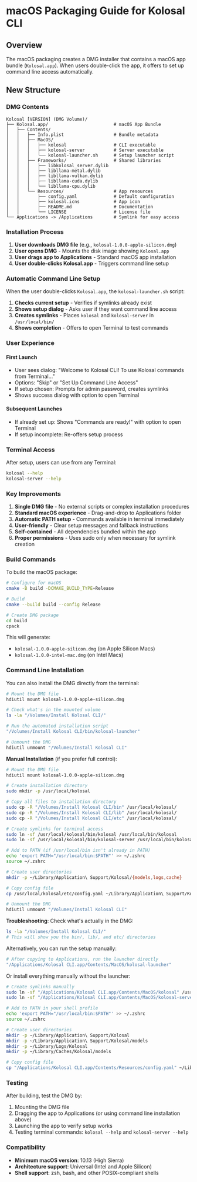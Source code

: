 # macOS Packaging Guide for Kolosal CLI

## Overview
The macOS packaging creates a DMG installer that contains a macOS app bundle (`Kolosal.app`). When users double-click the app, it offers to set up command line access automatically.

## New Structure

### DMG Contents
```
Kolosal [VERSION] (DMG Volume)/
├── Kolosal.app/                         # macOS App Bundle
│   ├── Contents/
│   │   ├── Info.plist                   # Bundle metadata
│   │   ├── MacOS/
│   │   │   ├── kolosal                  # CLI executable
│   │   │   ├── kolosal-server           # Server executable
│   │   │   └── kolosal-launcher.sh      # Setup launcher script
│   │   ├── Frameworks/                  # Shared libraries
│   │   │   ├── libkolosal_server.dylib
│   │   │   ├── libllama-metal.dylib
│   │   │   ├── libllama-vulkan.dylib
│   │   │   ├── libllama-cuda.dylib
│   │   │   └── libllama-cpu.dylib
│   │   └── Resources/                   # App resources
│   │       ├── config.yaml              # Default configuration
│   │       ├── kolosal.icns             # App icon
│   │       ├── README.md                # Documentation
│   │       └── LICENSE                  # License file
└── Applications -> /Applications        # Symlink for easy access
```

### Installation Process

1. **User downloads DMG file** (e.g., `kolosal-1.0.0-apple-silicon.dmg`)
2. **User opens DMG** - Mounts the disk image showing `Kolosal.app`
3. **User drags app to Applications** - Standard macOS app installation
4. **User double-clicks Kolosal.app** - Triggers command line setup

### Automatic Command Line Setup

When the user double-clicks `Kolosal.app`, the `kolosal-launcher.sh` script:

1. **Checks current setup** - Verifies if symlinks already exist
2. **Shows setup dialog** - Asks user if they want command line access
3. **Creates symlinks** - Places `kolosal` and `kolosal-server` in `/usr/local/bin/`
4. **Shows completion** - Offers to open Terminal to test commands

### User Experience

#### First Launch
- User sees dialog: "Welcome to Kolosal CLI! To use Kolosal commands from Terminal..."
- Options: "Skip" or "Set Up Command Line Access"
- If setup chosen: Prompts for admin password, creates symlinks
- Shows success dialog with option to open Terminal

#### Subsequent Launches
- If already set up: Shows "Commands are ready!" with option to open Terminal
- If setup incomplete: Re-offers setup process

### Terminal Access

After setup, users can use from any Terminal:
```bash
kolosal --help
kolosal-server --help
```

### Key Improvements

1. **Single DMG file** - No external scripts or complex installation procedures
2. **Standard macOS experience** - Drag-and-drop to Applications folder
3. **Automatic PATH setup** - Commands available in terminal immediately
4. **User-friendly** - Clear setup messages and fallback instructions
5. **Self-contained** - All dependencies bundled within the app
6. **Proper permissions** - Uses sudo only when necessary for symlink creation

### Build Commands

To build the macOS package:
```bash
# Configure for macOS
cmake -B build -DCMAKE_BUILD_TYPE=Release

# Build
cmake --build build --config Release

# Create DMG package
cd build
cpack
```

This will generate:
- `kolosal-1.0.0-apple-silicon.dmg` (on Apple Silicon Macs)
- `kolosal-1.0.0-intel-mac.dmg` (on Intel Macs)

### Command Line Installation

You can also install the DMG directly from the terminal:

```bash
# Mount the DMG file
hdiutil mount kolosal-1.0.0-apple-silicon.dmg

# Check what's in the mounted volume
ls -la "/Volumes/Install Kolosal CLI/"

# Run the automated installation script
"/Volumes/Install Kolosal CLI/bin/kolosal-launcher"

# Unmount the DMG
hdiutil unmount "/Volumes/Install Kolosal CLI"
```

**Manual Installation** (if you prefer full control):

```bash
# Mount the DMG file
hdiutil mount kolosal-1.0.0-apple-silicon.dmg

# Create installation directory
sudo mkdir -p /usr/local/kolosal

# Copy all files to installation directory
sudo cp -R "/Volumes/Install Kolosal CLI/bin" /usr/local/kolosal/
sudo cp -R "/Volumes/Install Kolosal CLI/lib" /usr/local/kolosal/
sudo cp -R "/Volumes/Install Kolosal CLI/etc" /usr/local/kolosal/

# Create symlinks for terminal access
sudo ln -sf /usr/local/kolosal/bin/kolosal /usr/local/bin/kolosal
sudo ln -sf /usr/local/kolosal/bin/kolosal-server /usr/local/bin/kolosal-server

# Add to PATH (if /usr/local/bin isn't already in PATH)
echo 'export PATH="/usr/local/bin:$PATH"' >> ~/.zshrc
source ~/.zshrc

# Create user directories
mkdir -p ~/Library/Application\ Support/Kolosal/{models,logs,cache}

# Copy config file
cp /usr/local/kolosal/etc/config.yaml ~/Library/Application\ Support/Kolosal/

# Unmount the DMG
hdiutil unmount "/Volumes/Install Kolosal CLI"
```

**Troubleshooting**: Check what's actually in the DMG:
```bash
ls -la "/Volumes/Install Kolosal CLI/"
# This will show you the bin/, lib/, and etc/ directories
```

Alternatively, you can run the setup manually:

```bash
# After copying to Applications, run the launcher directly
"/Applications/Kolosal CLI.app/Contents/MacOS/kolosal-launcher"
```

Or install everything manually without the launcher:

```bash
# Create symlinks manually
sudo ln -sf "/Applications/Kolosal CLI.app/Contents/MacOS/kolosal" /usr/local/bin/kolosal
sudo ln -sf "/Applications/Kolosal CLI.app/Contents/MacOS/kolosal-server" /usr/local/bin/kolosal-server

# Add to PATH in your shell profile
echo 'export PATH="/usr/local/bin:$PATH"' >> ~/.zshrc
source ~/.zshrc

# Create user directories
mkdir -p ~/Library/Application\ Support/Kolosal
mkdir -p ~/Library/Application\ Support/Kolosal/models
mkdir -p ~/Library/Logs/Kolosal
mkdir -p ~/Library/Caches/Kolosal/models

# Copy config file
cp "/Applications/Kolosal CLI.app/Contents/Resources/config.yaml" ~/Library/Application\ Support/Kolosal/
```

### Testing

After building, test the DMG by:
1. Mounting the DMG file
2. Dragging the app to Applications (or using command line installation above)
3. Launching the app to verify setup works
4. Testing terminal commands: `kolosal --help` and `kolosal-server --help`

### Compatibility

- **Minimum macOS version**: 10.13 (High Sierra)
- **Architecture support**: Universal (Intel and Apple Silicon)
- **Shell support**: zsh, bash, and other POSIX-compliant shells

